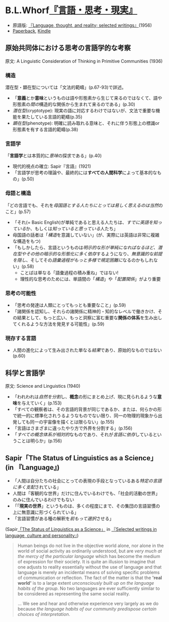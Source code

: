 # B.L.Whorf[『言語・思考・現実』](urn:isbn:4061590731)

- 原語版: [『Language, thought, and reality; selected writings』](https://archive.org/details/languagethoughtr00whor)(1956)
- [Paperback](urn:isbn:0262517752), [Kindle](https://amazon.jp/dp/B00HRM6G4I)

## 原始共同体における思考の言語学的な考察

原文: A Linguistic Consideration of Thinking in Primitive Communities (1936)

### 構造

潜在型・顕在型については「文法的範疇」(p.67-93)で詳述。

- 「**意義**とか**意味**というものは語や形態素から生じて来るのではなくて、語や形態素の*間の*構造的な関係から生まれて来るのである」(p.30)
- *潜在型*(cryptotype): 現実の語に対応するわけではないが、文法で重要な機能を果たしている言語的範疇(p.35)
- *顕在型*(phenotype): 明確に読み取れる意味と、それに伴う形態上の標識or形態素を有する言語的範疇(p.38)

### 言語学

「**言語学**とは本質的に*意味*の探求である」(p.40)

- 現代的視点の確立: Sapir『言語』(1921)
- 「言語学が思考の理論や、最終的には**すべての人間科学**によって基本的なもの」(p.50)

### 母語と構造

「どの言語でも、それを*母国語とする人たちにとっては易しく思えるのは当然*のこと」(p.57)

- 「それ(= Basic English)が単純であると思える人たちは、*すでに英語を知っている*か、もしくは*知っていると思っている*人たち」
- 母国語の話者は「*構造*を意識していない」(が、実際には英語は非常に複雑な構造をもつ)
- 「もしかしたら、言語というものは*明示的な形が単純になればなるほど、潜在型やその他の暗示的な形態化に多く依存*するようになり、*無意識的な前提を隠し*、そしてその*語彙過程がもっと多様で規定困難に*なるのかもしれない」(p.58)
	- ことばは単なる「語彙過程の積み重ね」ではない!
	- 理性的な思考のためには、単語間の「*構造*」や「*配置関係*」がより重要

### 思考の可能性

- 「思考の発達は人類にとってもっとも重要なこと」(p.59)
- 「諸関係を認知し、それらの諸関係に精神的・知的なレベルで働きかけ、その結果として、もっと広い、もっと洞察に富む重要な**関係の体系**を生み出してくれるような方法を発見する可能性」(p.59)

### 現存する言語

- 人間の進化によって生み出された単なる*結果*であり、原始的なものではない(p.60)

## 科学と言語学

原文: Science and Linguistics (1940)

- 「われわれは*自然を分割*し、**概念**の形にまとめ上げ、現に見られるような**意味**を与えていく」(p.153)
- 「すべての観察者は、その言語的背景が同じであるか、または、何らかの形で統一的に標準化されうるようなものでない限り、同一の物理的現象から出発しても同一の宇宙像を描くとは限らない」(p.155)
- 「言語はさまざまに違ったやり方で外界を分割する」(p.156)
- 「*すべての概念体系が相対的*なものであり、それが*言語に依存*しているということは明らか」(p.156)

## Sapir「The Status of Linguistics as a Science」(in 『Language』)

- 「人間は自分たちの社会にとっての表現の手段となっているある*特定の言語に多く支配*されている」
- 人間は「客観的な世界」だけに住んでいるわけでも、「社会的活動の世界」のみに住んでいるわけでもない
- 「「**現実の世界**」というものは、多くの程度にまで、その集団の言語習慣の上に無意識に形づくられている」
- 「言語習慣がある種の解釈を*前もって選択*させる」

(Sapir[「The Status of Linguistics as a Science」](doi:10.2307/409588) in [『Selected writings in language, culture and personality』](https://archive.org/details/selectedwritings00sapi))
> Human beings do not live in the objective world alone, nor alone in the world of social activity as ordinarily understood, but are *very much at the mercy of the particular language* which has become the medium of expression for their society.
It is quite an illusion to imagine that one adjusts to reality essentially without the use of language and that language is merely an incidental means of solving specific problems of communication or reflection.
The fact of the matter is that the **'real world'** is to a large extent *unconsciously built up on the language habits of the group*.
No two languages are ever sufficiently similar to be considered as representing the same social reality.
>
> ...
We see and hear and otherwise experience very largely as we do because *the language habits of our community predispose certain choices of interpretation*.
